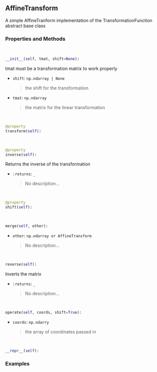 ## <a id="McUtils.McUtils.Coordinerds.CoordinateTransformations.AffineTransform.AffineTransform">AffineTransform</a>
A simple AffineTranform implementation of the TransformationFunction abstract base class

### Properties and Methods
<a id="McUtils.McUtils.Coordinerds.CoordinateTransformations.AffineTransform.AffineTransform.__init__" class="docs-object-method">&nbsp;</a>
```python
__init__(self, tmat, shift=None): 
```
tmat must be a transformation matrix to work properly
- `shift`: `np.ndarray | None`
    >the shift for the transformation
- `tmat`: `np.ndarray`
    >the matrix for the linear transformation

<a id="McUtils.McUtils.Coordinerds.CoordinateTransformations.AffineTransform.AffineTransform.transform" class="docs-object-method">&nbsp;</a>
```python
@property
transform(self): 
```

<a id="McUtils.McUtils.Coordinerds.CoordinateTransformations.AffineTransform.AffineTransform.inverse" class="docs-object-method">&nbsp;</a>
```python
@property
inverse(self): 
```
Returns the inverse of the transformation
- `:returns`: `_`
    >No description...

<a id="McUtils.McUtils.Coordinerds.CoordinateTransformations.AffineTransform.AffineTransform.shift" class="docs-object-method">&nbsp;</a>
```python
@property
shift(self): 
```

<a id="McUtils.McUtils.Coordinerds.CoordinateTransformations.AffineTransform.AffineTransform.merge" class="docs-object-method">&nbsp;</a>
```python
merge(self, other): 
```

- `other`: `np.ndarray or AffineTransform`
    >No description...

<a id="McUtils.McUtils.Coordinerds.CoordinateTransformations.AffineTransform.AffineTransform.reverse" class="docs-object-method">&nbsp;</a>
```python
reverse(self): 
```
Inverts the matrix
- `:returns`: `_`
    >No description...

<a id="McUtils.McUtils.Coordinerds.CoordinateTransformations.AffineTransform.AffineTransform.operate" class="docs-object-method">&nbsp;</a>
```python
operate(self, coords, shift=True): 
```

- `coords`: `np.ndarry`
    >the array of coordinates passed in

<a id="McUtils.McUtils.Coordinerds.CoordinateTransformations.AffineTransform.AffineTransform.__repr__" class="docs-object-method">&nbsp;</a>
```python
__repr__(self): 
```

### Examples


